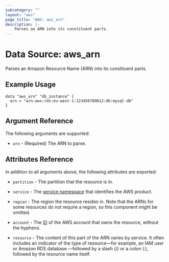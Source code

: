 ```yaml
---
subcategory: ""
layout: "aws"
page_title: "AWS: aws_arn"
description: |-
    Parses an ARN into its constituent parts.
---
```


# Data Source: aws_arn

Parses an Amazon Resource Name (ARN) into its constituent parts.

## Example Usage

```hcl
data "aws_arn" "db_instance" {
  arn = "arn:aws:rds:eu-west-1:123456789012:db:mysql-db"
}
```

## Argument Reference

The following arguments are supported:

* `arn` - (Required) The ARN to parse.

## Attributes Reference

In addition to all arguments above, the following attributes are exported:

* `partition` - The partition that the resource is in.

* `service` - The [service namespace](https://docs.aws.amazon.com/general/latest/gr/aws-arns-and-namespaces.html#genref-aws-service-namespaces) that identifies the AWS product.

* `region` - The region the resource resides in.
Note that the ARNs for some resources do not require a region, so this component might be omitted.

* `account` - The [ID](https://docs.aws.amazon.com/general/latest/gr/acct-identifiers.html) of the AWS account that owns the resource, without the hyphens.

* `resource` - The content of this part of the ARN varies by service.
It often includes an indicator of the type of resource—for example, an IAM user or Amazon RDS database —followed by a slash (/) or a colon (:), followed by the resource name itself.
